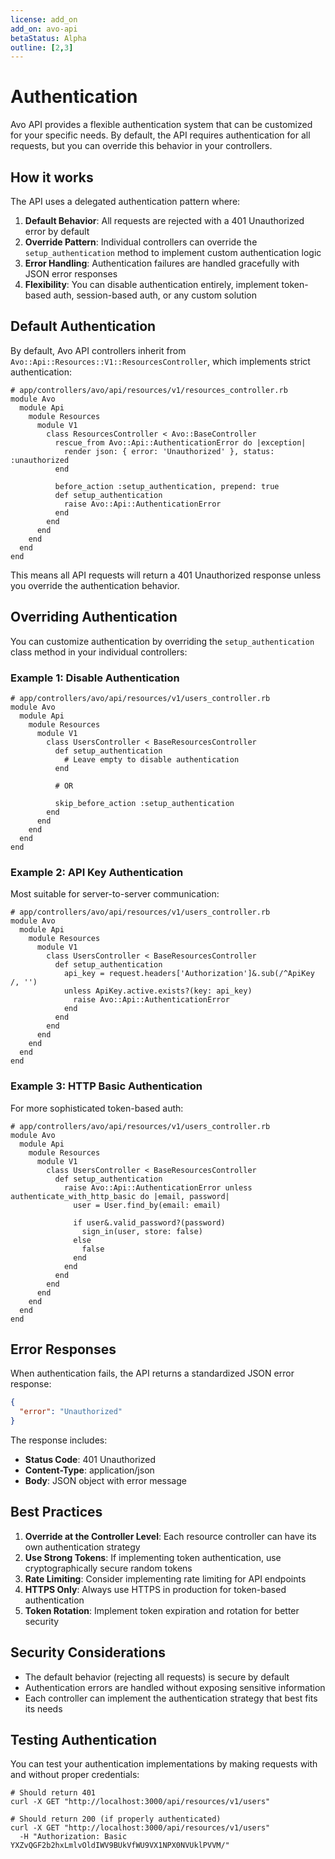 ```yaml
---
license: add_on
add_on: avo-api
betaStatus: Alpha
outline: [2,3]
---
```


# Authentication

Avo API provides a flexible authentication system that can be customized for your specific needs. By default, the API requires authentication for all requests, but you can override this behavior in your controllers.

## How it works

The API uses a delegated authentication pattern where:

1. **Default Behavior**: All requests are rejected with a 401 Unauthorized error by default
2. **Override Pattern**: Individual controllers can override the `setup_authentication` method to implement custom authentication logic
3. **Error Handling**: Authentication failures are handled gracefully with JSON error responses
4. **Flexibility**: You can disable authentication entirely, implement token-based auth, session-based auth, or any custom solution

## Default Authentication

By default, Avo API controllers inherit from `Avo::Api::Resources::V1::ResourcesController`, which implements strict authentication:

```ruby{12-14}
# app/controllers/avo/api/resources/v1/resources_controller.rb
module Avo
  module Api
    module Resources
      module V1
        class ResourcesController < Avo::BaseController
          rescue_from Avo::Api::AuthenticationError do |exception|
            render json: { error: 'Unauthorized' }, status: :unauthorized
          end

          before_action :setup_authentication, prepend: true
          def setup_authentication
            raise Avo::Api::AuthenticationError
          end
        end
      end
    end
  end
end
```

This means all API requests will return a 401 Unauthorized response unless you override the authentication behavior.

## Overriding Authentication

You can customize authentication by overriding the `setup_authentication` class method in your individual controllers:

### Example 1: Disable Authentication

```ruby{7-9,13}
# app/controllers/avo/api/resources/v1/users_controller.rb
module Avo
  module Api
    module Resources
      module V1
        class UsersController < BaseResourcesController
          def setup_authentication
            # Leave empty to disable authentication
          end

          # OR

          skip_before_action :setup_authentication
        end
      end
    end
  end
end
```

### Example 2: API Key Authentication
Most suitable for server-to-server communication:

```ruby{7-12}
# app/controllers/avo/api/resources/v1/users_controller.rb
module Avo
  module Api
    module Resources
      module V1
        class UsersController < BaseResourcesController
          def setup_authentication
            api_key = request.headers['Authorization']&.sub(/^ApiKey /, '')
            unless ApiKey.active.exists?(key: api_key)
              raise Avo::Api::AuthenticationError
            end
          end
        end
      end
    end
  end
end
```

### Example 3: HTTP Basic Authentication
For more sophisticated token-based auth:

```ruby{7-16}
# app/controllers/avo/api/resources/v1/users_controller.rb
module Avo
  module Api
    module Resources
      module V1
        class UsersController < BaseResourcesController
          def setup_authentication
            raise Avo::Api::AuthenticationError unless authenticate_with_http_basic do |email, password|
              user = User.find_by(email: email)

              if user&.valid_password?(password)
                sign_in(user, store: false)
              else
                false
              end
            end
          end
        end
      end
    end
  end
end
```

## Error Responses

When authentication fails, the API returns a standardized JSON error response:

```json
{
  "error": "Unauthorized"
}
```

The response includes:
- **Status Code**: 401 Unauthorized
- **Content-Type**: application/json
- **Body**: JSON object with error message

## Best Practices

1. **Override at the Controller Level**: Each resource controller can have its own authentication strategy
2. **Use Strong Tokens**: If implementing token authentication, use cryptographically secure random tokens
3. **Rate Limiting**: Consider implementing rate limiting for API endpoints
4. **HTTPS Only**: Always use HTTPS in production for token-based authentication
5. **Token Rotation**: Implement token expiration and rotation for better security

## Security Considerations

- The default behavior (rejecting all requests) is secure by default
- Authentication errors are handled without exposing sensitive information
- Each controller can implement the authentication strategy that best fits its needs

## Testing Authentication

You can test your authentication implementations by making requests with and without proper credentials:

```bash{1-2,4-6}
# Should return 401
curl -X GET "http://localhost:3000/api/resources/v1/users"

# Should return 200 (if properly authenticated)
curl -X GET "http://localhost:3000/api/resources/v1/users"
  -H "Authorization: Basic YXZvQGF2b2hxLmlvOldIWV9BUkVfWU9VX1NPX0NVUklPVVM/"
```